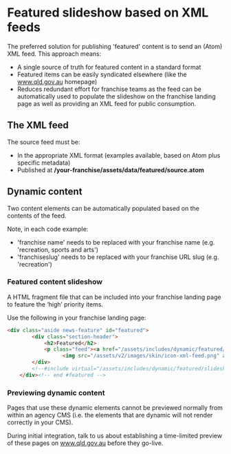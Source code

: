 # Featured slideshow based on XML feeds

The preferred solution for publishing 'featured' content is to send an (Atom) XML feed. This approach means:

- A single source of truth for featured content in a standard format
- Featured items can be easily syndicated elsewhere (like the www.qld.gov.au homepage)
- Reduces redundant effort for franchise teams as the feed can be automatically used to populate the slideshow on the franchise landing page as well as providing an XML feed for public consumption.

## The XML feed
The source feed must be:

- In the appropriate XML format (examples available, based on Atom plus specific metadata)
- Published at **/your-franchise/assets/data/featured/source.atom**

## Dynamic content
Two content elements can be automatically populated based on the contents of the feed.

Note, in each code example:

- 'franchise name' needs to be replaced with your franchise name (e.g. 'recreation, sports and arts')
- 'franchiseslug' needs to be replaced with your franchise URL slug (e.g. 'recreation')

### Featured content slideshow
A HTML fragment file that can be included into your franchise landing page to feature the ‘high’ priority items.

Use the following in your franchise landing page:
```html
<div class="aside news-feature" id="featured">
        <div class="section-header">
            <h2>Featured</h2>
            <p class="feed"><a href="/assets/includes/dynamic/featured/feed.php?franchise=franchiseslug">
                  <img src="/assets/v2/images/skin/icon-xml-feed.png" alt="Subscribe to the franchise name featured content feed" /></a></p>
        </div>
        <!--#include virtual="/assets/includes/dynamic/featured/slideshow.php?franchise=franchiseslug"-->
    </div><!-- end #featured -->
```

### Previewing dynamic content
Pages that use these dynamic elements cannot be previewed normally from within an agency CMS (i.e. the elements that are dynamic will not render correctly in your CMS).

During initial integration, talk to us about establishing a time-limited preview of these pages on www.qld.gov.au before they go-live.
